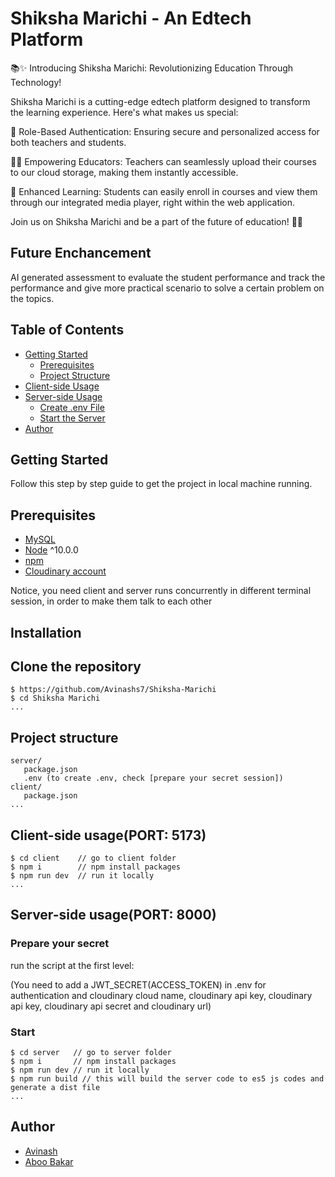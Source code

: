 # Shiksha Marichi - An Edtech Platform

📚✨ Introducing Shiksha Marichi: Revolutionizing Education Through Technology!

Shiksha Marichi is a cutting-edge edtech platform designed to transform the learning experience. Here's what makes us special:

🔐 Role-Based Authentication: Ensuring secure and personalized access for both teachers and students.

👩‍🏫 Empowering Educators: Teachers can seamlessly upload their courses to our cloud storage, making them instantly accessible.

🎥 Enhanced Learning: Students can easily enroll in courses and view them through our integrated media player, right within the web application.

Join us on Shiksha Marichi and be a part of the future of education! 🚀📖

## Future Enchancement

AI generated assessment to evaluate the student performance and track the performance and give more practical scenario to solve a certain problem on the topics.

## Table of Contents

- [Getting Started](#getting-started)
  - [Prerequisites](#prerequisites)
  - [Project Structure](#project-structure)
- [Client-side Usage](#client-side-usageport-5173)
- [Server-side Usage](#server-side-usageport-8000)
  - [Create .env File](#prepare-your-secret)
  - [Start the Server](#start)
- [Author](#author)

## Getting Started

Follow this step by step guide to get the project in local machine running.

## Prerequisites

- [MySQL](https://dev.mysql.com/downloads/installer/)
- [Node](https://nodejs.org/en/download/) ^10.0.0
- [npm](https://nodejs.org/en/download/package-manager/)
- [Cloudinary account](https://cloudinary.com/)

Notice, you need client and server runs concurrently in different terminal session, in order to make them talk to each other

## Installation

## Clone the repository

```terminal
$ https://github.com/Avinashs7/Shiksha-Marichi
$ cd Shiksha Marichi
...
```

## Project structure

```terminal
server/
   package.json
   .env (to create .env, check [prepare your secret session])
client/
   package.json
...
```

## Client-side usage(PORT: 5173)

```terminal
$ cd client    // go to client folder
$ npm i        // npm install packages
$ npm run dev  // run it locally
...
```

## Server-side usage(PORT: 8000)

### Prepare your secret

run the script at the first level:

(You need to add a JWT_SECRET(ACCESS_TOKEN) in .env for authentication and cloudinary cloud name, cloudinary api key, cloudinary api key, cloudinary api secret and cloudinary url)

### Start

```terminal
$ cd server   // go to server folder
$ npm i       // npm install packages
$ npm run dev // run it locally
$ npm run build // this will build the server code to es5 js codes and generate a dist file
...
```

## Author

- [Avinash](https://www.linkedin.com/in/avinash-s007/)
- [Aboo Bakar](https://github.com/Abubakar2807)
